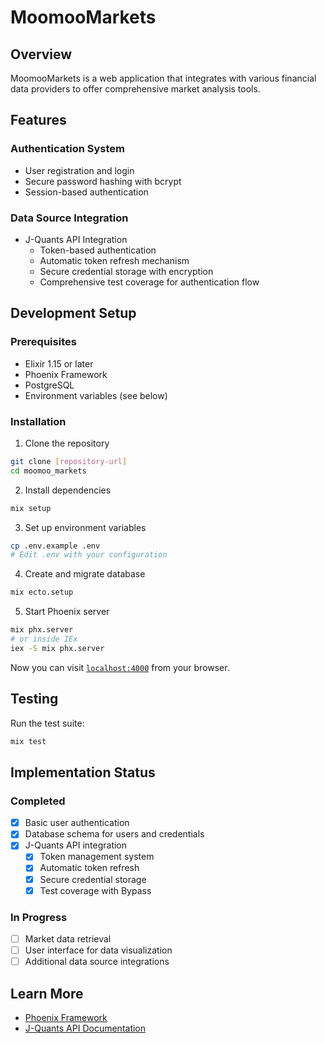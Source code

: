 # MoomooMarkets

## Overview

MoomooMarkets is a web application that integrates with various financial data providers to offer comprehensive market analysis tools.

## Features

### Authentication System
- User registration and login
- Secure password hashing with bcrypt
- Session-based authentication

### Data Source Integration
- J-Quants API Integration
  - Token-based authentication
  - Automatic token refresh mechanism
  - Secure credential storage with encryption
  - Comprehensive test coverage for authentication flow

## Development Setup

### Prerequisites
- Elixir 1.15 or later
- Phoenix Framework
- PostgreSQL
- Environment variables (see below)

### Installation

1. Clone the repository
```bash
git clone [repository-url]
cd moomoo_markets
```

2. Install dependencies
```bash
mix setup
```

3. Set up environment variables
```bash
cp .env.example .env
# Edit .env with your configuration
```

4. Create and migrate database
```bash
mix ecto.setup
```

5. Start Phoenix server
```bash
mix phx.server
# or inside IEx
iex -S mix phx.server
```

Now you can visit [`localhost:4000`](http://localhost:4000) from your browser.

## Testing

Run the test suite:
```bash
mix test
```

## Implementation Status

### Completed
- [x] Basic user authentication
- [x] Database schema for users and credentials
- [x] J-Quants API integration
  - [x] Token management system
  - [x] Automatic token refresh
  - [x] Secure credential storage
  - [x] Test coverage with Bypass

### In Progress
- [ ] Market data retrieval
- [ ] User interface for data visualization
- [ ] Additional data source integrations

## Learn More

- [Phoenix Framework](https://www.phoenixframework.org/)
- [J-Quants API Documentation](https://jpx.gitbook.io/j-quants-api/)
